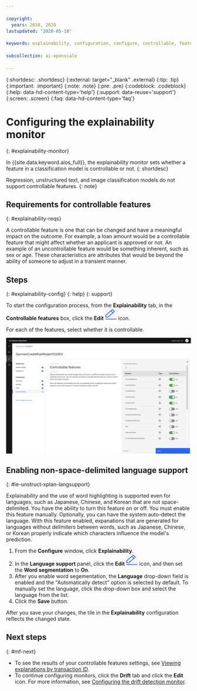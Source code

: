 ```yaml
---

copyright:
  years: 2018, 2020
lastupdated: "2020-05-18"

keywords: explainability, configuration, configure, controllable, feature, text, non-space-delimited, Korean, Chinese, Japanese

subcollection: ai-openscale

---
```


{:shortdesc: .shortdesc}
{:external: target="_blank" .external}
{:tip: .tip}
{:important: .important}
{:note: .note}
{:pre: .pre}
{:codeblock: .codeblock}
{:help: data-hd-content-type='help'}
{:support: data-reuse='support'}
{:screen: .screen}
{:faq: data-hd-content-type='faq'}

# Configuring the explainability monitor
{: #explainability-monitor}

In {{site.data.keyword.aios_full}}, the explainability monitor sets whether a feature in a classification model is controllable or not. 
{: shortdesc}

Regression, unstructured text, and image classification models do not support controllable features.
{: note}

## Requirements for controllable features
{: #explainability-reqs}

A controllable feature is one that can be changed and have a meaningful impact on the outcome. For example, a loan amount would be a controllable feature that might affect whether an applicant is approved or not. An example of an uncontrollable feature would be something inherent, such as sex or age. These characteristics are attributes that would be beyond the ability of someone to adjust in a transient manner. 

## Steps
{: #explainability-config}
{: help} 
{: support}

To start the configuration process, from the **Explainability** tab, in the **Controllable features** box, click the **Edit** ![The edit icon is displayed](images/wos-edit-icon.png) icon.

For each of the features, select whether it is controllable. 

![The explainability configuration window with CheckingStatus, LoanDuration, LoanPurpose, LoanAmount, and OtherOnLoan features set to controllable](images/wos-explainability-controllable-features.png)


## Enabling non-space-delimited language support
{: #ie-unstruct-xplan-langsupport}

Explainability and the use of word highlighting is supported even for languages, such as Japanese, Chinese, and Korean that are not space-delimited. You have the ability to turn this feature on or off. You must enable this feature manually. Optionally, you can have the system auto-detect the language. With this feature enabled, expanations that are generated for languages without delimiters between words, such as Japanese, Chinese, or Korean properly indicate which characters influence the model's prediction. 

1. From the **Configure** window, click **Explainability**.
2. In the **Language support** panel, click the **Edit** ![The edit icon](/images/wos-edit-icon.png) icon, and then set the **Word segmentation** to **On**. 
3. After you enable word segementation, the **Language** drop-down field is enabled and the "Automatically detect" option is selected by default. To manually set the language, click the drop-down box and select the language from the list.
4. Click the **Save** button.

After you save your changes, the tile in the **Explainability** configuration reflects the changed state.

## Next steps
{: #mf-next}

- To see the results of your controllable features settings, see [Viewing explanations by transaction ID](/docs/ai-openscale?topic=ai-openscale-ie-ov#ie-view).
- To continue configuring monitors, click the **Drift** tab and click the **Edit** icon. For more information, see [Configuring the drift detection monitor](/docs/ai-openscale?topic=ai-openscale-behavior-drift-config).
